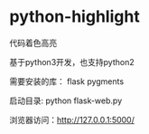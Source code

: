 # python-highlight
代码着色高亮

基于python3开发，也支持python2

需要安装的库：
flask
pygments

启动目录:
python flask-web.py

浏览器访问：http://127.0.0.1:5000/
